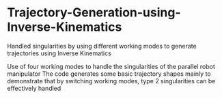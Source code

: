# Trajectory-Generation-using-Inverse-Kinematics
Handled singularities by using different working modes to generate trajectories using Inverse Kinematics

Use of four working modes to handle the singularities of the parallel robot manipulator
The code generates some basic trajectory shapes mainly to demonstrate that by switching working modes, type 2 singularities can be effectively handled

